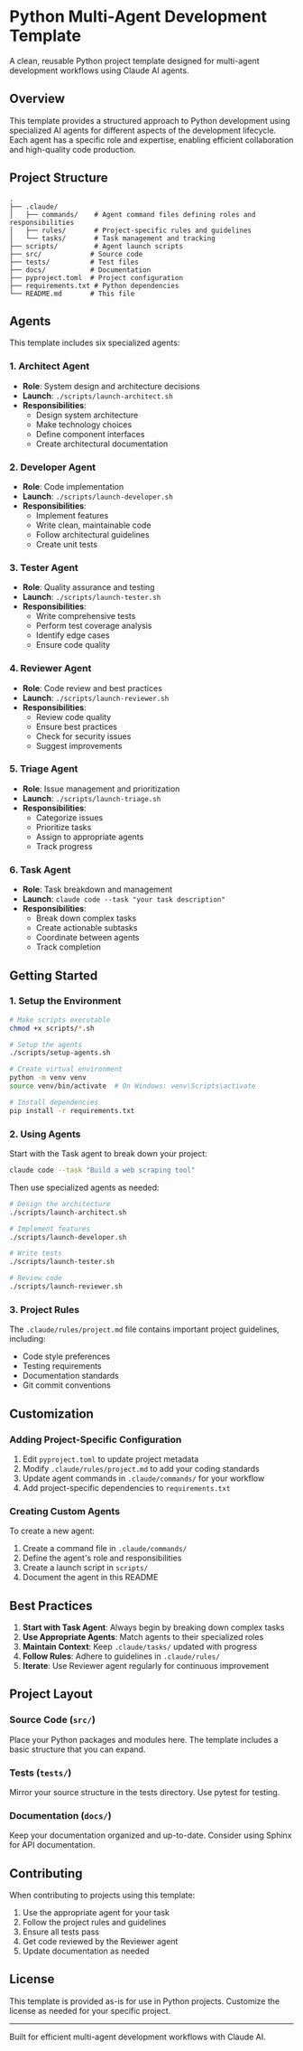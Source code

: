 # Python Multi-Agent Development Template

A clean, reusable Python project template designed for multi-agent development workflows using Claude AI agents.

## Overview

This template provides a structured approach to Python development using specialized AI agents for different aspects of the development lifecycle. Each agent has a specific role and expertise, enabling efficient collaboration and high-quality code production.

## Project Structure

```
.
├── .claude/
│   ├── commands/    # Agent command files defining roles and responsibilities
│   ├── rules/       # Project-specific rules and guidelines
│   └── tasks/       # Task management and tracking
├── scripts/         # Agent launch scripts
├── src/            # Source code
├── tests/          # Test files
├── docs/           # Documentation
├── pyproject.toml  # Project configuration
├── requirements.txt # Python dependencies
└── README.md       # This file
```

## Agents

This template includes six specialized agents:

### 1. Architect Agent
- **Role**: System design and architecture decisions
- **Launch**: `./scripts/launch-architect.sh`
- **Responsibilities**: 
  - Design system architecture
  - Make technology choices
  - Define component interfaces
  - Create architectural documentation

### 2. Developer Agent
- **Role**: Code implementation
- **Launch**: `./scripts/launch-developer.sh`
- **Responsibilities**:
  - Implement features
  - Write clean, maintainable code
  - Follow architectural guidelines
  - Create unit tests

### 3. Tester Agent
- **Role**: Quality assurance and testing
- **Launch**: `./scripts/launch-tester.sh`
- **Responsibilities**:
  - Write comprehensive tests
  - Perform test coverage analysis
  - Identify edge cases
  - Ensure code quality

### 4. Reviewer Agent
- **Role**: Code review and best practices
- **Launch**: `./scripts/launch-reviewer.sh`
- **Responsibilities**:
  - Review code quality
  - Ensure best practices
  - Check for security issues
  - Suggest improvements

### 5. Triage Agent
- **Role**: Issue management and prioritization
- **Launch**: `./scripts/launch-triage.sh`
- **Responsibilities**:
  - Categorize issues
  - Prioritize tasks
  - Assign to appropriate agents
  - Track progress

### 6. Task Agent
- **Role**: Task breakdown and management
- **Launch**: `claude code --task "your task description"`
- **Responsibilities**:
  - Break down complex tasks
  - Create actionable subtasks
  - Coordinate between agents
  - Track completion

## Getting Started

### 1. Setup the Environment

```bash
# Make scripts executable
chmod +x scripts/*.sh

# Setup the agents
./scripts/setup-agents.sh

# Create virtual environment
python -m venv venv
source venv/bin/activate  # On Windows: venv\Scripts\activate

# Install dependencies
pip install -r requirements.txt
```

### 2. Using Agents

Start with the Task agent to break down your project:
```bash
claude code --task "Build a web scraping tool"
```

Then use specialized agents as needed:
```bash
# Design the architecture
./scripts/launch-architect.sh

# Implement features
./scripts/launch-developer.sh

# Write tests
./scripts/launch-tester.sh

# Review code
./scripts/launch-reviewer.sh
```

### 3. Project Rules

The `.claude/rules/project.md` file contains important project guidelines, including:
- Code style preferences
- Testing requirements
- Documentation standards
- Git commit conventions

## Customization

### Adding Project-Specific Configuration

1. Edit `pyproject.toml` to update project metadata
2. Modify `.claude/rules/project.md` to add your coding standards
3. Update agent commands in `.claude/commands/` for your workflow
4. Add project-specific dependencies to `requirements.txt`

### Creating Custom Agents

To create a new agent:

1. Create a command file in `.claude/commands/`
2. Define the agent's role and responsibilities
3. Create a launch script in `scripts/`
4. Document the agent in this README

## Best Practices

1. **Start with Task Agent**: Always begin by breaking down complex tasks
2. **Use Appropriate Agents**: Match agents to their specialized roles
3. **Maintain Context**: Keep `.claude/tasks/` updated with progress
4. **Follow Rules**: Adhere to guidelines in `.claude/rules/`
5. **Iterate**: Use Reviewer agent regularly for continuous improvement

## Project Layout

### Source Code (`src/`)
Place your Python packages and modules here. The template includes a basic structure that you can expand.

### Tests (`tests/`)
Mirror your source structure in the tests directory. Use pytest for testing.

### Documentation (`docs/`)
Keep your documentation organized and up-to-date. Consider using Sphinx for API documentation.

## Contributing

When contributing to projects using this template:

1. Use the appropriate agent for your task
2. Follow the project rules and guidelines
3. Ensure all tests pass
4. Get code reviewed by the Reviewer agent
5. Update documentation as needed

## License

This template is provided as-is for use in Python projects. Customize the license as needed for your specific project.

---

Built for efficient multi-agent development workflows with Claude AI.